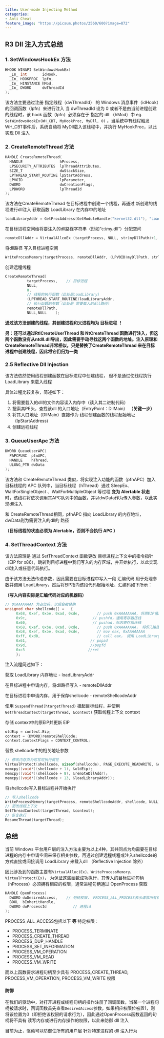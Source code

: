 ```yaml
---
title: User-mode Injecting Method
categories:
- Anti Cheat
feature_image: "https://picsum.photos/2560/600?image=872"
---
```

<!-- more -->

## R3 Dll 注入方式总结

### 1. SetWindowsHookEx 方法

```c
HHOOK WINAPI SetWindowsHookEx(
  _In_ int       idHook,
  _In_ HOOKPROC  lpfn,
  _In_ HINSTANCE hMod,
  _In_ DWORD     dwThreadId
);
```

该方法主要通过注册 指定线程（dwThreadId） 的 Windows 消息事件（idHook）的回调函数（lpfn）来进行注入 当 dwThreadId 设为 0 或者不是由当前进程创建的线程时，该 hook 函数（lpfn）必须存在于 指定的 dll （hMod）中 eg. `SetWindowsHookEx(WH_CBT, MyHookProc, MyDll, 0)` ，当系统中有线程触发 WH\_CBT事件后，系统自动将 MyDll载入该线程中，并执行 MyHookProc，以此实现 Dll 注入

### 2. CreateRemoteThread 方法

```c
HANDLE CreateRemoteThread(
  HANDLE                 hProcess,
  LPSECURITY_ATTRIBUTES  lpThreadAttributes,
  SIZE_T                 dwStackSize,
  LPTHREAD_START_ROUTINE lpStartAddress,
  LPVOID                 lpParameter,
  DWORD                  dwCreationFlags,
  LPDWORD                lpThreadId
);
```

该方法在CreateRemoteThread 在目标进程中创建一个线程，再通过 新创建的线程进行dll注入 获取函数 LoadLibrary 在内存中的地址

```c
loadLibraryAddr = GetProcAddress(GetModuleHandle("kernel32.dll"), "LoadLibraryA");
```

在目标进程空间给将要注入的dll路径字符串（形如“c:\my.dll”）分配空间

```c
remoteDllAddr = VirtualAllcoEx (targetProcess, NULL, str(myDllPath)+1, MEM_COMMIT | MEM_READWRITE);
```

将dll路径 写入目标进程空间

```c
WriteProcesMemory(targetProcess, remoteDllAddr, (LPVOID)myDllPath, strlen(myDllPath)+1, NULL);
```

创建远程线程

```c
CreateRemoteThread(
          targetProcess,    // 目标进程
          NULL,
          0,
          // 线程的执行函数（此处是LoadLibrary)
          (LPTHREAD_START_ROUTINE)loadLibraryAddr, 
          // 执行函数的参数（此处是 需要载入的dll路径）
          remoteDllPath,
          NULL,NULL    );
```

**通过该方法创建的线程，其创建进程和父进程均为 目标进程 ！**

**另：还可以通过RtlCreateUserThread 和 NtCreateThread 函数进行注入，但这两个函数没有从ntdll.dll导出，因此需要手动寻找这两个函数的地址。注入原理和 CreateRemoteThread非常相似，只是替换了CreateRemoteThread 来在目标进程中创建线程，因此将它们归为一类**

### 2.5  Reflective Dll Injection

该方法依然使用线程创建函数在目标进程中创建线程， 但不是通过使线程执行 LoadLibrary 来载入线程

具体过程比较复杂，简述如下：

1. 将需要载入的dll的文件内容读入内存中（读入其二进制代码）
2. 搜索其PE头，查找该dll 的入口地址（EntryPoint：DllMain）  **（关键一步）**
3. 将其入口地址（DllMain）直接作为 线程创建函数的线程起始地址（lpStartAddress\)
4. 创建远程线程

### 3. QueueUserApc 方法

```c
DWORD QueueUserAPC(
  PAPCFUNC  pfnAPC,
  HANDLE    hThread,
  ULONG_PTR dwData
);
```

该方法和 CreateRemoteThread 类似，将实现注入功能的函数（pfnAPC）加入目标线程的 APC 队列中，当目标线程（hThread）通过 SleepEx、WaitForSingleObject 、WaitForMultipleObject 等过程 **变为 Alertable 状态** 时，该线程将依次调用其APC队列中的函数，并以dwData作为传入参数，以此实现dll注入

和 CreateRemoteThread相同，pfnAPC 指向 LoadLibrary 的内存地址，dwData则为需要注入的dll的 路径

**（目标线程的状态必须为 Alertable，否则不会执行 APC ）**

### 4. SetThreadContext 方法

该方法原理是 通过 SetThreadContext 函数更改 目标进程上下文中的指令指针（EIP for x86），跳转到目标进程中我们写入的内存区域，并开始执行，以此实现dll注入或任意代码执行。

由于该方法无法传递参数，因此需要在目标进程中写入一段 汇编代码 用于处理参数并调用 LoadLibrary，然后将EIP指向该段代码起始地址，汇编码如下所示：

**（写入内容实际是汇编代码对应的机器码）**

```c
// 0xAAAAAAAA 为占位符，以后会被替换   
unsigned char shellcode[] =   {
     0x68, 0xef, 0xbe, 0xad, 0xde,        // push 0xAAAAAAAA, 将原EIP值压栈
     0x9c,                              // pushfd，通用寄存器压栈
     0x60,                              // pushad，标志寄存器压栈
     0x68, 0xef, 0xbe, 0xad, 0xde,        // push 0xAAAAAAAA， 将dll路径压栈（传参）
     0xb8, 0xef, 0xbe, 0xad, 0xde,        // mov eax, 0xAAAAAAAA 
     0xff, 0xd0,                          // call eax， 调用 LoadLibrary
     0x61,                             // popad
     0x9d,                             //popfd
     0xc3                             //ret   
     };
```

注入流程简述如下：

获取 LoadLibrary 内存地址 - loadLibraryAddr

在目标进程中申请内存，将dll路径写入 - remoteDllAddr

在目标进程中申请内存，用于保存shellcode - remoteShellcodeAddr

使用 `SuspendThread(htargetThread)` 挂起目标线程，并使用`GetThreadContext(targetThread, &context)` 获取线程上下文 context

存储 context中的原EIP并更新 EIP

```c
oldEip = context.Eip;
context = (DWORD)remoteShellCode;
context.ContextFlags = CONTEXT_CONTROL;
```

替换 shellcode中的相关地址参数

```c
// 修改内存页为可写可执行属性
VirtualProtect(shellcode, sizeof(shellcode), PAGE_EXECUTE_READWRITE, &oldProtect);
memcpy((void*)(shellcode + 1), &oldEip);    
memcpy((void*)(shellcode + 8), &remoteDllAddr);
memcpy((void*)(shellcode + 13, &loadLibraryAddr));
```

将shellcode写入目标进程并开始执行

```c
// 写入shellcode
WriteProcessMemory(targetProcess, remoteShellcodeAddr, shellcode, NULL);
// 更改线程上下文
SetThreadContext(targetThread, &context);
// 恢复执行
ResumeThread(targetThread);
```

## 总结

当前 Windows 平台用户层的注入方法主要为以上4种，其共同点为均需要在目标进程的内存中申请空间来保存相关参数，再通过创建远程线程或注入shellcode的方式直接或间接调用 LoadLibrary 来载入dll （Reflective Injection 除外）

因此涉及到的函数主要有`VirtualAlloc(Ex)、WriteProcessMemory、VirtualProtect(Ex)`， 为保证这些函数成功执行，其传入的目标进程句柄（hProcess）必须拥有相应的权限，通常进程句柄通过 OpenProcess 获取

```c
HANDLE OpenProcess(
  DWORD dwDesiredAccess,    // 句柄权限， PROCESS_ALL_PROCESS表示请求所有权限
  BOOL  bInheritHandle,
  DWORD dwProcessId            // 进程id
);
```

PROCESS\_ALL\_ACCESS包括以下 **等** 特定权限：

*  PROCESS\_TERMINATE
*  PROCESS\_CREATE\_THREAD  
*  PROCESS\_DUP\_HANDLE  
*  PROCESS\_SET\_INFORMATION  
*  PROCESS\_VM\_OPERATION  
*  PROCESS\_VM\_READ  
*  PROCESS\_VM\_WRITE

而以上函数要求进程句柄至少具有 PROCESS\_CREATE\_THREAD, PROCESS\_VM\_OPERATION, PROCESS\_VM\_WRITE 权限

#### 防御

在我们的驱动中，对打开进程或线程句柄的操作注册了回调函数，当某一个进程句柄被请求时，回调函数首先查看`DesiredAccess`参数，如果相应权限位被置1，则将该位置为0（即拒绝该权限的请求行为），因此通过OpenProcess函数返回的句柄将不具有 读写内存或进行内存操作的权限，以此来防御 dll 注入

目前为止，驱动可以防御住所有的用户层 针对特定进程的 dll 注入行为


